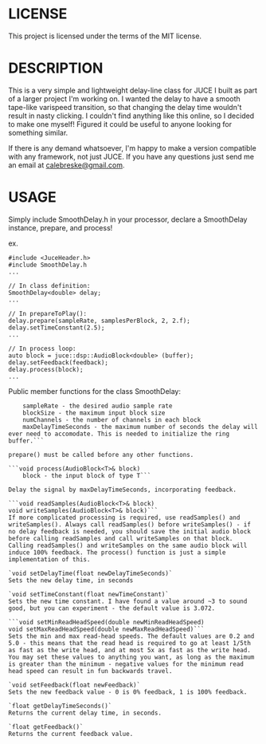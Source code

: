 # LICENSE
This project is licensed under the terms of the MIT license.

# DESCRIPTION
This is a very simple and lightweight delay-line class for JUCE I built as part of a larger project I'm working on. I wanted the delay to have a smooth tape-like varispeed transition, so that changing the delay time wouldn't result in nasty clicking. I couldn't find anything like this online, so I decided to make one myself! Figured it could be useful to anyone looking for something similar.

If there is any demand whatsoever, I'm happy to make a version compatible with any framework, not just JUCE. If you have any questions just send me an email at calebreske@gmail.com.

# USAGE
Simply include SmoothDelay.h in your processor, declare a SmoothDelay instance, prepare, and process!

ex.
```
#include <JuceHeader.h>
#include SmoothDelay.h
...

// In class definition:
SmoothDelay<double> delay;
...

// In prepareToPlay():
delay.prepare(sampleRate, samplesPerBlock, 2, 2.f);
delay.setTimeConstant(2.5);
...

// In process loop:
auto block = juce::dsp::AudioBlock<double> (buffer);
delay.setFeedback(feedback);
delay.process(block);
...
```


Public member functions for the class SmoothDelay:

```'void prepare(size_t sampleRate, int blockSize, int numChannels, float maxDelayTimeSeconds)
    sampleRate - the desired audio sample rate
    blockSize - the maximum input block size
    numChannels - the number of channels in each block
    maxDelayTimeSeconds - the maximum number of seconds the delay will ever need to accomodate. This is needed to initialize the ring buffer.```
    
prepare() must be called before any other functions.

```void process(AudioBlock<T>& block)
    block - the input block of type T```
    
Delay the signal by maxDelayTimeSeconds, incorporating feedback.
    
```void readSamples(AudioBlock<T>& block)
void writeSamples(AudioBlock<T>& block)```
If more complicated processing is required, use readSamples() and writeSamples(). Always call readSamples() before writeSamples() - if no delay feedback is needed, you should save the initial audio block before calling readSamples and call writeSamples on that block. Calling readSamples() and writeSamples on the same audio block will induce 100% feedback. The process() function is just a simple implementation of this.
    
`void setDelayTime(float newDelayTimeSeconds)`
Sets the new delay time, in seconds
    
`void setTimeConstant(float newTimeConstant)`
Sets the new time constant. I have found a value around ~3 to sound good, but you can experiment - the default value is 3.072.

```void setMinReadHeadSpeed(double newMinReadHeadSpeed)
void setMaxReadHeadSpeed(double newMaxReadHeadSpeed)```
Sets the min and max read-head speeds. The default values are 0.2 and 5.0 - this means that the read head is required to go at least 1/5th as fast as the write head, and at most 5x as fast as the write head. You may set these values to anything you want, as long as the maximum is greater than the minimum - negative values for the minimum read head speed can result in fun backwards travel.

`void setFeedback(float newFeedback)`
Sets the new feedback value - 0 is 0% feedback, 1 is 100% feedback.

`float getDelayTimeSeconds()`
Returns the current delay time, in seconds.
    
`float getFeedback()`
Returns the current feedback value.
